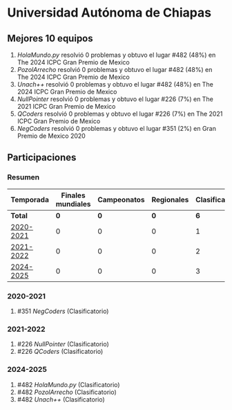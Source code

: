 ---
---

# Universidad Autónoma de Chiapas

## Mejores 10 equipos

1. _HolaMundo.py_ resolvió 0 problemas y obtuvo el lugar #482 (48%) en The 2024 ICPC Gran Premio de Mexico
1. _PozolArrecho_ resolvió 0 problemas y obtuvo el lugar #482 (48%) en The 2024 ICPC Gran Premio de Mexico
1. _Unach++_ resolvió 0 problemas y obtuvo el lugar #482 (48%) en The 2024 ICPC Gran Premio de Mexico
1. _NullPointer_ resolvió 0 problemas y obtuvo el lugar #226 (7%) en The 2021 ICPC Gran Premio de Mexico
1. _QCoders_ resolvió 0 problemas y obtuvo el lugar #226 (7%) en The 2021 ICPC Gran Premio de Mexico
1. _NegCoders_ resolvió 0 problemas y obtuvo el lugar #351 (2%) en Gran Premio de Mexico 2020

## Participaciones

### Resumen

| Temporada | Finales mundiales | Campeonatos | Regionales | Clasificatorios | Equipos |
| --- | --- | --- | --- | --- | --- |
| **Total** | **0** | **0** | **0** | **6** | **6** |
| [2020-2021](#2020-2021) | 0 | 0 | 0 | 1 | 1 |
| [2021-2022](#2021-2022) | 0 | 0 | 0 | 2 | 2 |
| [2024-2025](#2024-2025) | 0 | 0 | 0 | 3 | 3 |

### 2020-2021

1. #351 _NegCoders_ (Clasificatorio)

### 2021-2022

1. #226 _NullPointer_ (Clasificatorio)
1. #226 _QCoders_ (Clasificatorio)

### 2024-2025

1. #482 _HolaMundo.py_ (Clasificatorio)
1. #482 _PozolArrecho_ (Clasificatorio)
1. #482 _Unach++_ (Clasificatorio)



